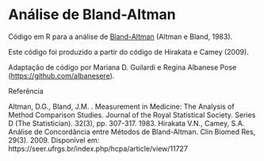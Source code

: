 # Análise de Bland-Altman
Código em R para a análise de [Bland-Altman](https://github.com/mariguilardi/teste-bland-altman/blob/main/bland_altman.R) (Altman e Bland, 1983).

Este código foi produzido a partir do código de Hirakata e Camey (2009).

Adaptação de código por Mariana D. Guilardi e Regina Albanese Pose (https://github.com/albanesere).

<p>Referência</p>
Altman, D.G., Bland, J.M. . Measurement in Medicine: The Analysis of Method Comparison Studies. Journal of the Royal Statistical Society. Series D (The Statistician). 32(3), pp. 307-317. 1983. 
Hirakata V.N., Camey, S.A. Análise de Concordância entre Métodos de Bland-Altman. Clin Biomed Res, 29(3). 2009. Disponível em: https://seer.ufrgs.br/index.php/hcpa/article/view/11727
